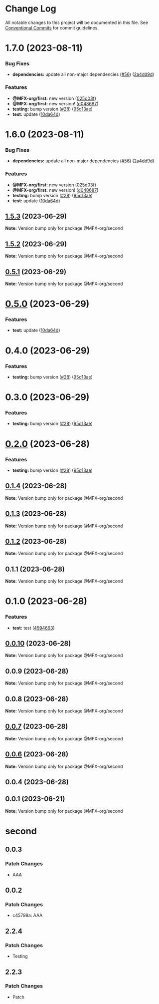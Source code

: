 # Change Log

All notable changes to this project will be documented in this file.
See [Conventional Commits](https://conventionalcommits.org) for commit guidelines.

# 1.7.0 (2023-08-11)


### Bug Fixes

* **dependencies:** update all non-major dependencies ([#56](https://github.com/MFX-com/testing-packages/issues/56)) ([2a4dd9d](https://github.com/MFX-com/testing-packages/commit/2a4dd9dfaeb51305235c1f7c19d2d7e5d6f217c3))


### Features

* **@MFX-org/first:** new version ([025d03f](https://github.com/MFX-com/testing-packages/commit/025d03fc6dc92608fcb44c2abe9d9f0b7916e034))
* **@MFX-org/first:** new version! ([d048687](https://github.com/MFX-com/testing-packages/commit/d04868769bdc97420b74113cd07055872eef69b4))
* **testing:** bump version ([#28](https://github.com/MFX-com/testing-packages/issues/28)) ([95d13ae](https://github.com/MFX-com/testing-packages/commit/95d13ae75037675af2054be485f3e12b815c0dff))
* **test:** update ([10da64d](https://github.com/MFX-com/testing-packages/commit/10da64dc8397d97ebee6a27bf86e6561b36b5fe0))





# 1.6.0 (2023-08-11)


### Bug Fixes

* **dependencies:** update all non-major dependencies ([#56](https://github.com/MFX-com/testing-packages/issues/56)) ([2a4dd9d](https://github.com/MFX-com/testing-packages/commit/2a4dd9dfaeb51305235c1f7c19d2d7e5d6f217c3))


### Features

* **@MFX-org/first:** new version ([025d03f](https://github.com/MFX-com/testing-packages/commit/025d03fc6dc92608fcb44c2abe9d9f0b7916e034))
* **@MFX-org/first:** new version! ([d048687](https://github.com/MFX-com/testing-packages/commit/d04868769bdc97420b74113cd07055872eef69b4))
* **testing:** bump version ([#28](https://github.com/MFX-com/testing-packages/issues/28)) ([95d13ae](https://github.com/MFX-com/testing-packages/commit/95d13ae75037675af2054be485f3e12b815c0dff))
* **test:** update ([10da64d](https://github.com/MFX-com/testing-packages/commit/10da64dc8397d97ebee6a27bf86e6561b36b5fe0))






## [1.5.3](https://github.com/MFX-com/testing-packages/compare/@MFX-org/second@1.5.2...@MFX-org/second@1.5.3) (2023-06-29)

**Note:** Version bump only for package @MFX-org/second





## [1.5.2](https://github.com/MFX-com/testing-packages/compare/@MFX-org/second@0.5.1...@MFX-org/second@1.5.2) (2023-06-29)

**Note:** Version bump only for package @MFX-org/second





## [0.5.1](https://github.com/MFX-com/testing-packages/compare/@MFX-org/second@0.5.0...@MFX-org/second@0.5.1) (2023-06-29)

**Note:** Version bump only for package @MFX-org/second





# [0.5.0](https://github.com/MFX-com/testing-packages/compare/@MFX-org/second@0.4.0...@MFX-org/second@0.5.0) (2023-06-29)


### Features

* **test:** update ([10da64d](https://github.com/MFX-com/testing-packages/commit/10da64dc8397d97ebee6a27bf86e6561b36b5fe0))





# 0.4.0 (2023-06-29)


### Features

* **testing:** bump version ([#28](https://github.com/MFX-com/testing-packages/issues/28)) ([95d13ae](https://github.com/MFX-com/testing-packages/commit/95d13ae75037675af2054be485f3e12b815c0dff))





# 0.3.0 (2023-06-29)


### Features

* **testing:** bump version ([#28](https://github.com/MFX-com/testing-packages/issues/28)) ([95d13ae](https://github.com/MFX-com/testing-packages/commit/95d13ae75037675af2054be485f3e12b815c0dff))





# [0.2.0](https://github.com/MFX-com/testing-packages/compare/@MFX-org/second@0.1.4...@MFX-org/second@0.2.0) (2023-06-28)


### Features

* **testing:** bump version ([#28](https://github.com/MFX-com/testing-packages/issues/28)) ([95d13ae](https://github.com/MFX-com/testing-packages/commit/95d13ae75037675af2054be485f3e12b815c0dff))





## [0.1.4](https://github.com/MFX-com/testing-packages/compare/@MFX-org/second@0.1.3...@MFX-org/second@0.1.4) (2023-06-28)

**Note:** Version bump only for package @MFX-org/second





## [0.1.3](https://github.com/MFX-com/testing-packages/compare/@MFX-org/second@0.0.7...@MFX-org/second@0.1.3) (2023-06-28)

**Note:** Version bump only for package @MFX-org/second





## [0.1.2](https://github.com/MFX-com/testing-packages/compare/@MFX-org/second@0.0.7...@MFX-org/second@0.1.2) (2023-06-28)

**Note:** Version bump only for package @MFX-org/second





## 0.1.1 (2023-06-28)

**Note:** Version bump only for package @MFX-org/second





# 0.1.0 (2023-06-28)


### Features

* **test:** test ([4594663](https://github.com/MFX-com/testing-packages/commit/45946636673884a211bb2e568153a3d47d4f0f9b))





## [0.0.10](https://github.com/MFX-com/testing-packages/compare/@MFX-org/second@0.0.7...@MFX-org/second@0.0.10) (2023-06-28)

**Note:** Version bump only for package @MFX-org/second






## 0.0.9 (2023-06-28)

**Note:** Version bump only for package @MFX-org/second





## 0.0.8 (2023-06-28)

**Note:** Version bump only for package @MFX-org/second





## [0.0.7](https://github.com/MFX-com/testing-packages/compare/@MFX-org/second@0.0.6...@MFX-org/second@0.0.7) (2023-06-28)

**Note:** Version bump only for package @MFX-org/second





## [0.0.6](https://github.com/MFX-com/testing-packages/compare/@MFX-org/second@0.0.4...@MFX-org/second@0.0.6) (2023-06-28)

**Note:** Version bump only for package @MFX-org/second






## 0.0.4 (2023-06-28)

## 0.0.1 (2023-06-21)

**Note:** Version bump only for package @MFX-org/second

# second

## 0.0.3

### Patch Changes

- AAA

## 0.0.2

### Patch Changes

- c45798a: AAA

## 2.2.4

### Patch Changes

- Testing

## 2.2.3

### Patch Changes

- Patch
